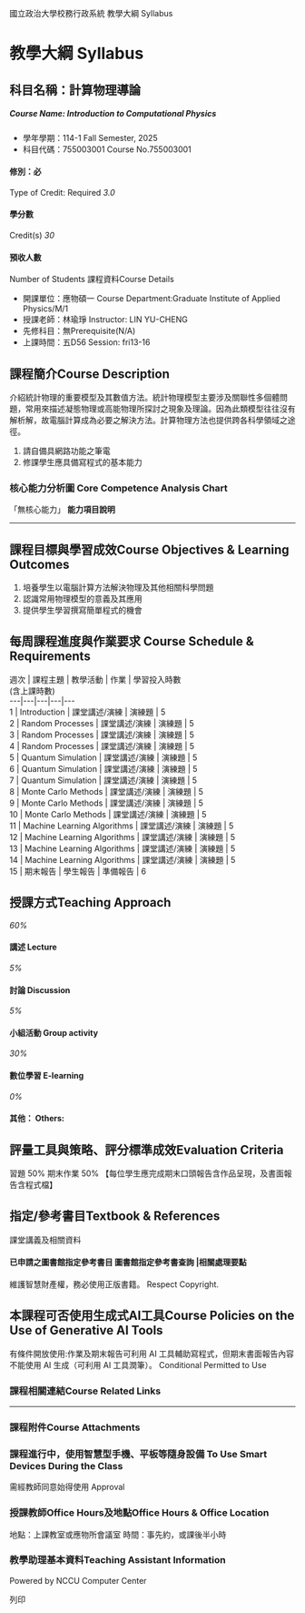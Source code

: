 國立政治大學校務行政系統 教學大綱 Syllabus
# 教學大綱 Syllabus
##  科目名稱：計算物理導論 
#####  Course Name: Introduction to Computational Physics
  * 學年學期：114-1 Fall Semester, 2025 
  * 科目代碼：755003001 Course No.755003001


#### 修別：必
Type of Credit: Required 
_3.0_
#### 學分數
Credit(s)
_30_
#### 預收人數
Number of Students
課程資料Course Details
  * 開課單位：應物碩一 Course Department:Graduate Institute of Applied Physics/M/1 
  * 授課老師：林瑜琤 Instructor: LIN YU-CHENG 
  * 先修科目：無Prerequisite(N/A)
  * 上課時間：五D56 Session: fri13-16


##  課程簡介Course Description
介紹統計物理的重要模型及其數值方法。統計物理模型主要涉及關聯性多個體問題，常用來描述凝態物理或高能物理所探討之現象及理論。因為此類模型往往沒有解析解，故電腦計算成為必要之解決方法。計算物理方法也提供跨各科學領域之途徑。
1. 請自備具網路功能之筆電
2. 修課學生應具備寫程式的基本能力
###  核心能力分析圖 Core Competence Analysis Chart
「無核心能力」 
**能力項目說明**
* * *
##  課程目標與學習成效Course Objectives & Learning Outcomes 
1. 培養學生以電腦計算方法解決物理及其他相關科學問題   
2. 認識常用物理模型的意義及其應用   
3. 提供學生學習撰寫簡單程式的機會
##  每周課程進度與作業要求 Course Schedule & Requirements
週次 | 課程主題 | 教學活動 | 作業  | 學習投入時數  
(含上課時數)  
---|---|---|---|---  
1 | Introduction | 課堂講述/演練 | 演練題 | 5  
2 | Random Processes | 課堂講述/演練 | 演練題 | 5  
3 | Random Processes | 課堂講述/演練 | 演練題 | 5  
4 | Random Processes | 課堂講述/演練 | 演練題 | 5  
5 | Quantum Simulation | 課堂講述/演練 | 演練題 | 5  
6 | Quantum Simulation | 課堂講述/演練 | 演練題 | 5  
7 | Quantum Simulation | 課堂講述/演練 | 演練題 | 5  
8 | Monte Carlo Methods | 課堂講述/演練 | 演練題 | 5  
9 | Monte Carlo Methods  | 課堂講述/演練 | 演練題 | 5  
10 | Monte Carlo Methods | 課堂講述/演練 | 演練題 | 5  
11 | Machine Learning Algorithms | 課堂講述/演練 | 演練題 | 5  
12 | Machine Learning Algorithms | 課堂講述/演練 | 演練題 | 5  
13 | Machine Learning Algorithms | 課堂講述/演練 | 演練題 | 5  
14 | Machine Learning Algorithms | 課堂講述/演練 | 演練題 | 5  
15 | 期末報告 | 學生報告 | 準備報告 | 6  
##  授課方式Teaching Approach
_60%_
####  講述 Lecture
_5%_
####  討論 Discussion
_5%_
####  小組活動 Group activity
_30%_
####  數位學習 E-learning
_0%_
####  其他： Others:
##  評量工具與策略、評分標準成效Evaluation Criteria
習題 50%
期末作業 50% 【每位學生應完成期末口頭報告含作品呈現，及書面報告含程式檔】
##  指定/參考書目Textbook & References
課堂講義及相關資料
####  已申請之圖書館指定參考書目  圖書館指定參考書查詢 |相關處理要點
維護智慧財產權，務必使用正版書籍。 Respect Copyright.
##  本課程可否使用生成式AI工具Course Policies on the Use of Generative AI Tools
有條件開放使用:作業及期末報告可利用 AI 工具輔助寫程式，但期末書面報告內容不能使用 AI 生成（可利用 AI 工具潤筆）。 Conditional Permitted to Use 
###  課程相關連結Course Related Links
* * *
###  課程附件Course Attachments
###  課程進行中，使用智慧型手機、平板等隨身設備 To Use Smart Devices During the Class
需經教師同意始得使用  Approval
###  授課教師Office Hours及地點Office Hours & Office Location
地點：上課教室或應物所會議室
時間：事先約，或課後半小時
###  教學助理基本資料Teaching Assistant Information
Powered by NCCU Computer Center
  
列印
